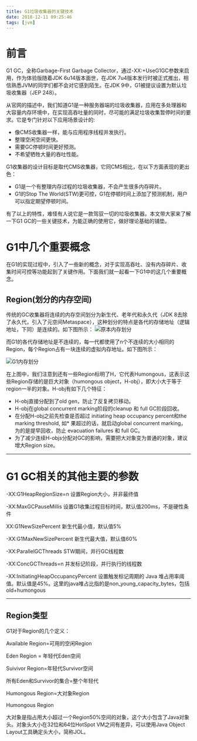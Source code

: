 ```yaml
---
title: G1垃圾收集器的关键技术
date: 2018-12-11 09:25:46
tags: [jvm]
---
```


# 前言

G1 GC，全称Garbage-First Garbage Collector，通过-XX:+UseG1GC参数来启用，作为体验版随着JDK 6u14版本面世，在JDK 7u4版本发行时被正式推出，相信熟悉JVM的同学们都不会对它感到陌生。在JDK 9中，G1被提议设置为默认垃圾收集器（JEP 248）。

<!--more-->

从官网的描述中，我们知道G1是一种服务器端的垃圾收集器，应用在多处理器和大容量内存环境中，在实现高吞吐量的同时，尽可能的满足垃圾收集暂停时间的要求。它是专门针对以下应用场景设计的:

- 像CMS收集器一样，能与应用程序线程并发执行。
- 整理空闲空间更快。
- 需要GC停顿时间更好预测。
- 不希望牺牲大量的吞吐性能。

G1收集器的设计目标是取代CMS收集器，它同CMS相比，在以下方面表现的更出色：

- G1是一个有整理内存过程的垃圾收集器，不会产生很多内存碎片。
- G1的Stop The World(STW)更可控，G1在停顿时间上添加了预测机制，用户可以指定期望停顿时间。

有了以上的特性，难怪有人说它是一款驾驭一切的垃圾收集器。本文带大家来了解一下G1 GC的一些关键技术，为能正确的使用它，做好理论基础的铺垫。

# G1中几个重要概念

在G1的实现过程中，引入了一些新的概念，对于实现高吞吐、没有内存碎片、收集时间可控等功能起到了关键作用。下面我们就一起看一下G1中的这几个重要概念。

## Region(划分的内存空间)

传统的GC收集器将连续的内存空间划分为新生代、老年代和永久代（JDK 8去除了永久代，引入了元空间Metaspace），这种划分的特点是各代的存储地址（逻辑地址，下同）是连续的。如下图所示：
![原本内存划分](/img/2018/12/7/G1by1.png)

而G1的各代存储地址是不连续的，每一代都使用了n个不连续的大小相同的Region，每个Region占有一块连续的虚拟内存地址。如下图所示：

![G1内存划分](/img/2018/12/7/G1New.png)

在上图中，我们注意到还有一些Region标明了H，它代表Humongous，这表示这些Region存储的是巨大对象（humongous object，H-obj），即大小大于等于region一半的对象。H-obj有如下几个特征：

* H-obj直接分配到了old gen，防止了反复拷贝移动。
* H-obj在global concurrent marking阶段的cleanup 和 full GC阶段回收。
* 在分配H-obj之前先检查是否超过 initiating heap occupancy percent和the marking threshold, 如* 果超过的话，就启动global concurrent marking，为的是提早回收，防止 evacuation failures 和 full GC。
* 为了减少连续H-objs分配对GC的影响，需要把大对象变为普通的对象，建议增大Region size。

---

# G1 GC相关的其他主要的参数

-XX:G1HeapRegionSize=n        设置Region大小，并非最终值  

-XX:MaxGCPauseMillis             设置G1收集过程目标时间，默认值200ms，不是硬性条件

XX:G1NewSizePercent              新生代最小值，默认值5%

-XX:G1MaxNewSizePercent      新生代最大值，默认值60%

 -XX:ParallelGCThreads             STW期间，并行GC线程数 

-XX:ConcGCThreads=n            并发标记阶段，并行执行的线程数

-XX:InitiatingHeapOccupancyPercent   设置触发标记周期的 Java 堆占用率阈值。默认值是45%。这里的java堆占比指的是non_young_capacity_bytes，包括old+humongous



---

## Region类型

G1对于Region的几个定义：

Available Region=可用的空闲Region  

Eden Region = 年轻代Eden空间  

Suivivor Region=年轻代Survivor空间  

所有Eden和Survivor的集合=整个年轻代  

Humongous Region=大对象Region  

Humongous Region  

大对象是指占用大小超过一个Region50%空间的对象，这个大小包含了Java对象头。对象头大小在32位和64位HotSpot VM之间有差异，可以使用Java Object Layout工具确定头大小，简称JOL。